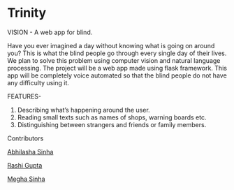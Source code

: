 # Trinity
VISION - A web app for blind.

Have you ever imagined a day without knowing what is going on around you? This is what the blind people go through every single day of their lives. We plan to solve this problem using computer vision and natural language processing. The project will be a web app made using flask framework. This app will be completely voice automated so that the blind people do not have any difficulty using it.

FEATURES-
1.	Describing what’s happening around the user.
2.	Reading small texts such as names of shops, warning boards etc.
3.	Distinguishing between strangers and friends or family members.

Contributors

[Abhilasha Sinha](https://github.com/Abhilasha06)

[Rashi Gupta](https://github.com/rashigupta37)

[Megha Sinha](https://github.com/meghasinha0106)
